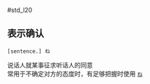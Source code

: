  #std_l20

## 表示确认  

```nihongo
[sentence.] ね
```

说话人就某事征求听话人的同意  
常用于不确定对方的态度时，有足够把握时使用 [`ね`](../4.particle/ね.md)  
